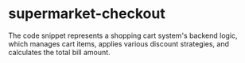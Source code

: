 # supermarket-checkout
The code snippet represents a shopping cart system's backend logic, which manages cart items, applies various discount strategies, and calculates the total bill amount.

